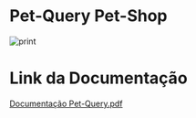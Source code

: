 # Pet-Query Pet-Shop
![print](https://github.com/nazocar/Pet-Query/assets/115116514/b01cd2b0-d95e-4594-8012-43846ce85ab4)
# Link da Documentação
[Documentação Pet-Query.pdf](https://github.com/nazocar/Pet-Query/files/11513060/Documentacao.Pet-Query.pdf)
